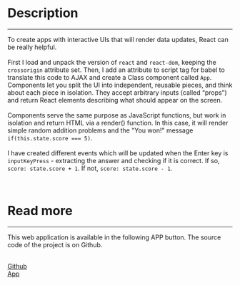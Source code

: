 <h1>Description</h1>
                  <hr>
                  <p>
                    To create apps with interactive UIs that will render data updates, React can be really helpful.
                    <br><br>
                    First I load and unpack the version of <code>react</code> and <code>react-dom</code>, keeping the <code>crossorigin</code> attribute set.
                    Then, I add an attribute to script tag for babel to translate this code to AJAX and create a Class component called <code>App</code>.
                    Components let you split the UI into independent, reusable pieces, and think about each piece in isolation. They accept arbitrary inputs 
                    (called “props”) and return React elements describing what should appear on the screen.
                    <br><br>Components serve the same purpose as JavaScript functions, but work in isolation and return HTML via a render() function. 
                    In this case, it will render simple random addition problems and the "You won!" message <code>if(this.state.score === 5)</code>.
                    <br><br>I have created different events which will be updated when the Enter key is <code>inputKeyPress</code> - extracting the answer and
                    checking if it is correct. If so, <code>score: state.score + 1</code>. If not, <code>score: state.score - 1</code>.
                  </p>
                  <br>
                  <h1>Read more</h1>
                  <hr>
                  <p>This web application is available in the following APP button. 
                    The source code of the project is on Github.</p>
                    <br>
                    <div class="row">
                      <div class="column">
                        <a class="btn btn-secondary btn text-uppercase" href="https://github.com/tuliovp/addition/blob/main/index.html">Github</a>
                      </div>
                      <div class="column">
                        <a class="btn btn-secondary btn text-uppercase" href="https://tuliovp.github.io/addition/">App</a>
                      </div>
                    </div>
                